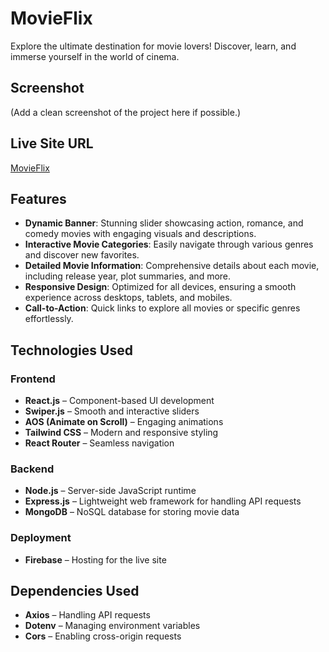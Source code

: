 # MovieFlix

Explore the ultimate destination for movie lovers! Discover, learn, and immerse yourself in the world of cinema.

## Screenshot
(Add a clean screenshot of the project here if possible.)

## Live Site URL  

[MovieFlix](https://movie-flix-12316.web.app/)  

## Features

- **Dynamic Banner**: Stunning slider showcasing action, romance, and comedy movies with engaging visuals and descriptions.
- **Interactive Movie Categories**: Easily navigate through various genres and discover new favorites.
- **Detailed Movie Information**: Comprehensive details about each movie, including release year, plot summaries, and more.
- **Responsive Design**: Optimized for all devices, ensuring a smooth experience across desktops, tablets, and mobiles.
- **Call-to-Action**: Quick links to explore all movies or specific genres effortlessly.

## Technologies Used

### Frontend  
- **React.js** – Component-based UI development  
- **Swiper.js** – Smooth and interactive sliders  
- **AOS (Animate on Scroll)** – Engaging animations  
- **Tailwind CSS** – Modern and responsive styling  
- **React Router** – Seamless navigation  

### Backend  
- **Node.js** – Server-side JavaScript runtime  
- **Express.js** – Lightweight web framework for handling API requests  
- **MongoDB** – NoSQL database for storing movie data  

### Deployment  
- **Firebase** – Hosting for the live site  

## Dependencies Used
- **Axios** – Handling API requests  
- **Dotenv** – Managing environment variables  
- **Cors** – Enabling cross-origin requests  


